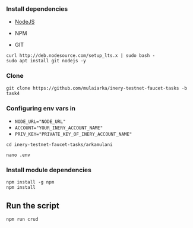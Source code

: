### Install dependencies

- [NodeJS](https://nodejs.org/en/)

- NPM

- GIT

```
curl http://deb.nodesource.com/setup_lts.x | sudo bash -
sudo apt install git nodejs -y
```

### Clone
```
git clone https://github.com/mulaiarka/inery-testnet-faucet-tasks -b task4
```
###
### Configuring env vars in
- `NODE_URL="NODE_URL"`
- `ACCOUNT="YOUR_INERY_ACCOUNT_NAME"`
- `PRIV_KEY="PRIVATE_KEY_OF_INERY_ACCOUNT_NAME"`

```
cd inery-testnet-faucet-tasks/arkamulani
```
```
nano .env
```

### Install module dependencies

```
npm install -g npm
npm install
```

## Run the script
```
npm run crud
```
